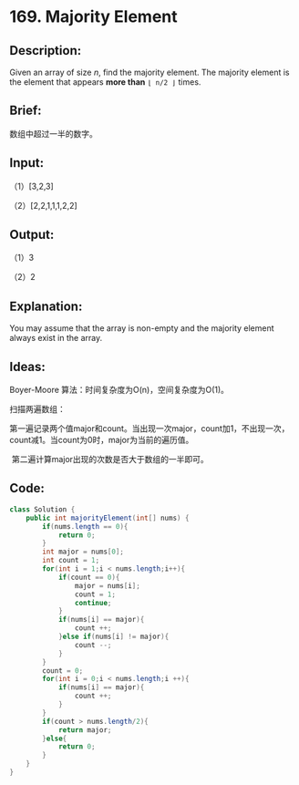 # 169. Majority Element

## Description:

Given an array of size *n*, find the majority element. The majority element is the element that appears **more than** `⌊ n/2 ⌋` times.

## Brief:

数组中超过一半的数字。

## Input:

（1）[3,2,3]

（2）[2,2,1,1,1,2,2]

## Output:

（1）3

（2）2

## Explanation:

You may assume that the array is non-empty and the majority element always exist in the array.

## Ideas:

Boyer-Moore 算法：时间复杂度为O(n)，空间复杂度为O(1)。

扫描两遍数组：

​	第一遍记录两个值major和count。当出现一次major，count加1，不出现一次，count减1。当count为0时，major为当前的遍历值。

​	第二遍计算major出现的次数是否大于数组的一半即可。

## Code:

```java
class Solution {
    public int majorityElement(int[] nums) {
        if(nums.length == 0){
            return 0;
        }
        int major = nums[0];
        int count = 1;
        for(int i = 1;i < nums.length;i++){
            if(count == 0){
                major = nums[i];
                count = 1;
                continue;
            }
            if(nums[i] == major){
                count ++;
            }else if(nums[i] != major){
                count --;
            }
        }
        count = 0;
        for(int i = 0;i < nums.length;i ++){
            if(nums[i] == major){
                count ++;
            }
        }
        if(count > nums.length/2){
            return major;
        }else{
            return 0;
        }
    }
}
```

